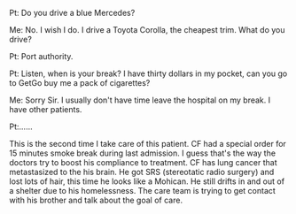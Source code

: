 Pt: Do you drive a blue Mercedes?

Me: No. I wish I do. I drive a Toyota Corolla, the cheapest trim. What do you drive?

Pt: Port authority.

Pt: Listen, when is your break? I have thirty dollars in my pocket, can you go to GetGo buy me a pack of cigarettes?

Me: Sorry Sir. I usually don't have time leave the hospital on my break. I have other patients.

Pt:......

This is the second time I take care of this patient. CF had a special order for 15 minutes smoke break during last admission. I guess that's the way the doctors try to boost his compliance to treatment. CF has lung cancer that metastasized to the his brain. He got SRS (stereotatic radio surgery) and lost lots of hair, this time he looks like a Mohican. He still drifts in and out of a shelter due to his homelessness. The care team is trying to get contact with his brother and talk about the goal of care. 

